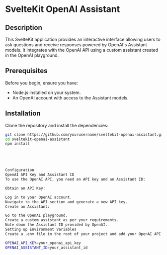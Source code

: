 # SvelteKit OpenAI Assistant

## Description

This SvelteKit application provides an interactive interface allowing users to ask questions and receive responses powered by OpenAI's Assistant models. It integrates with the OpenAI API using a custom assistant created in the OpenAI playground.

## Prerequisites

Before you begin, ensure you have:
- Node.js installed on your system.
- An OpenAI account with access to the Assistant models.

## Installation

Clone the repository and install the dependencies:

```bash
git clone https://github.com/yourusername/sveltekit-openai-assistant.git
cd sveltekit-openai-assistant
npm install





Configuration
OpenAI API Key and Assistant ID
To use the OpenAI API, you need an API key and an Assistant ID:

Obtain an API Key:

Log in to your OpenAI account.
Navigate to the API section and generate a new API key.
Create an Assistant:

Go to the OpenAI playground.
Create a custom assistant as per your requirements.
Note down the Assistant ID provided by OpenAI.
Setting up Environment Variables
Create a .env file in the root of your project and add your OpenAI API key and Assistant ID:

OPENAI_API_KEY=your_openai_api_key
OPENAI_ASSISTANT_ID=your_assistant_id